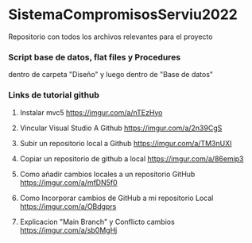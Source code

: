 # SistemaCompromisosServiu2022
Repositorio con todos los archivos relevantes para el proyecto

### Script base de datos, flat files y Procedures
dentro de carpeta "Diseño" y luego dentro de "Base de datos"






### Links de tutorial github

1. Instalar mvc5
https://imgur.com/a/nTEzHyo

2. Vincular Visual Studio A Github
https://imgur.com/a/2n39CgS

3. Subir un repositorio local a Github
https://imgur.com/a/TM3nUXI

4. Copiar un repositorio de github a local
https://imgur.com/a/86emip3

5. Como añadir cambios locales a un repositorio GitHub
https://imgur.com/a/mfDN5f0

6. Como Incorporar cambios de GitHub a mi repositorio Local
https://imgur.com/a/OBdgprs

7. Explicacion "Main Branch" y Conflicto cambios
https://imgur.com/a/sb0MgHj
